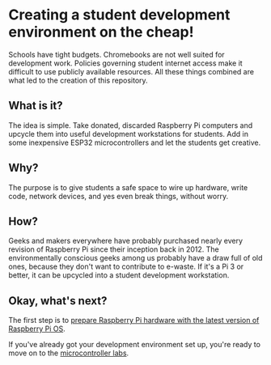 # Creating a student development environment on the cheap!
Schools have tight budgets. Chromebooks are not well suited for development work. Policies governing student internet access make it difficult to use publicly available resources. All these things combined are what led to the creation of this repository.

## What is it?
The idea is simple. Take donated, discarded Raspberry Pi computers and upcycle them into useful development workstations for students. Add in some inexpensive ESP32 microcontrollers and let the students get creative.

## Why?
The purpose is to give students a safe space to wire up hardware, write code, network devices, and yes even break things, without worry.

## How?
Geeks and makers everywhere have probably purchased nearly every revision of Raspberry Pi since their inception back in 2012. The environmentally conscious geeks among us probably have a draw full of old ones, because they don't want to contribute to e-waste. If it's a Pi 3 or better, it can be upcycled into a student development workstation.

## Okay, what's next?
The first step is to [prepare Raspberry Pi hardware with the latest version of Raspberry Pi OS](rpi/fresh_install.md).

If you've already got your development environment set up, you're ready to move on to the [microcontroller labs](labs/index.md).
